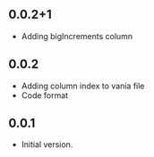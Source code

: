 ## 0.0.2+1

- Adding bigIncrements column


## 0.0.2

- Adding column index to vania file
- Code format 

 
## 0.0.1

- Initial version.
